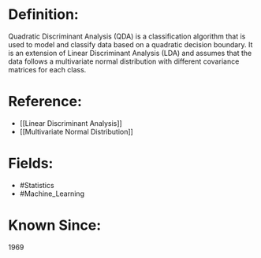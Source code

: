 

# Definition:
Quadratic Discriminant Analysis (QDA) is a classification algorithm that is used to model and classify data based on a quadratic decision boundary. It is an extension of Linear Discriminant Analysis (LDA) and assumes that the data follows a multivariate normal distribution with different covariance matrices for each class.

# Reference:
- [[Linear Discriminant Analysis]]
- [[Multivariate Normal Distribution]]

# Fields: 
- #Statistics
- #Machine_Learning

# Known Since:
1969


